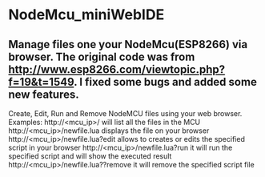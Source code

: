 # NodeMcu_miniWebIDE
Manage files one your NodeMcu(ESP8266) via browser.
The original code was from http://www.esp8266.com/viewtopic.php?f=19&t=1549.
I fixed some bugs and added some new features.
---------------------------------------------------------------------------
Create, Edit, Run and Remove NodeMCU files using your web browser.
Examples:
http://<mcu_ip>/                     will list all the files in the MCU
http://<mcu_ip>/newfile.lua          displays the file on your browser
http://<mcu_ip>/newfile.lua?edit     allows to creates or edits the specified script in your browser
http://<mcu_ip>/newfile.lua?run      it will run the specified script and will show the executed result
http://<mcu_ip>/newfile.lua??remove  it will remove the specified script file
